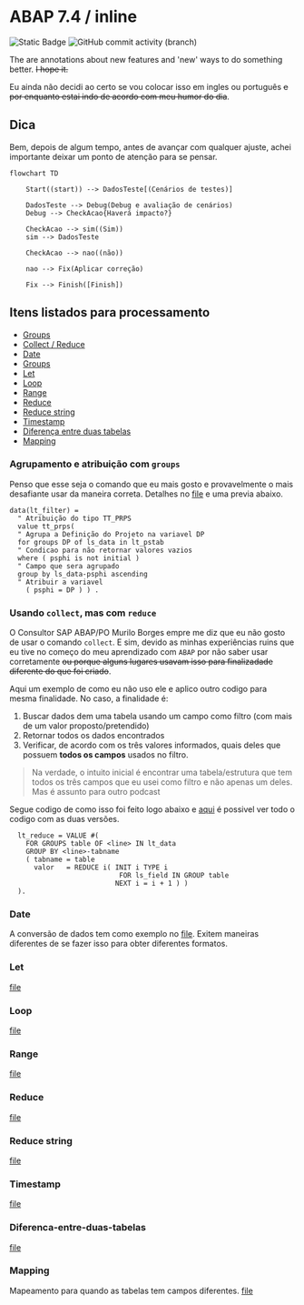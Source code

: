 # ABAP 7.4 / inline #
![Static Badge](https://img.shields.io/badge/development-abap-blue)
![GitHub commit activity (branch)](https://img.shields.io/github/commit-activity/t/edmilson-nascimento/abap-7.4)


The are annotations about new features and 'new' ways to do something better. ~~I hope it.~~

Eu ainda não decidi ao certo se vou colocar isso em ingles ou português ~~e por enquanto estai indo de acordo com meu humor do dia~~.

## Dica
Bem, depois de algum tempo, antes de avançar com qualquer ajuste, achei importante deixar um ponto de atenção para se pensar.

```mermaid
flowchart TD
    
    Start((start)) --> DadosTeste[(Cenários de testes)]
    
    DadosTeste --> Debug(Debug e avaliação de cenários)
    Debug --> CheckAcao{Haverá impacto?} 

    CheckAcao --> sim((Sim))
    sim --> DadosTeste
    
    CheckAcao --> nao((não))
    
    nao --> Fix(Aplicar correção)

    Fix --> Finish([Finish])
```


## Itens listados para processamento ##

- [Groups](#usando-collect-mas-com-reduce)
- [Collect / Reduce](#usando-collect-mas-com-reduce)
- [Date](#date)
- [Groups](#Groups)
- [Let](#Let)
- [Loop](#Loop)
- [Range](#Range)
- [Reduce](#Reduce)
- [Reduce string](#reduce-string)
- [Timestamp](#Timestamp)
- [Diferença entre duas tabelas](#Diferenca-entre-duas-tabelas)
- [Mapping](#Mapping)


### Agrupamento e atribuição com `groups`
Penso que esse seja o comando que eu mais gosto e provavelmente o mais desafiante usar da maneira correta. Detalhes no [file](/files/01-groups.abap) e uma previa abaixo.

```abap
data(lt_filter) =
  " Atribuição do tipo TT_PRPS
  value tt_prps(
  " Agrupa a Definição do Projeto na variavel DP
  for groups DP of ls_data in lt_pstab
  " Condicao para não retornar valores vazios
  where ( psphi is not initial )
  " Campo que sera agrupado 
  group by ls_data-psphi ascending
  " Atribuir a variavel
    ( psphi = DP ) ) .
```

### Usando `collect`, mas com `reduce` 
O Consultor SAP ABAP/PO Murilo Borges empre me diz que eu não gosto de usar o comando `collect`. E sim, devido as minhas experiências ruins que eu tive no começo do meu aprendizado com `ABAP` por não saber usar corretamente ~~ou porque alguns lugares usavam isso para finalizadade diferente do que foi criado~~.

Aqui um exemplo de como eu não uso ele e aplico outro codigo para mesma finalidade. No caso, a finalidade é:
1. Buscar dados dem uma tabela usando um campo como filtro (com mais de um valor proposto/pretendido)
2. Retornar todos os dados encontrados
3. Verificar, de acordo com os três valores informados, quais deles que possuem **todos os campos** usados no filtro.

> Na verdade, o intuito inicial é encontrar uma tabela/estrutura que tem todos os três campos que eu usei como filtro e não apenas um deles. Mas é assunto para outro podcast

Segue codigo de como isso foi feito logo abaixo e [aqui](/files/02-collect.abap) é possivel ver todo o codigo com as duas versões.

```abap
  lt_reduce = VALUE #(
    FOR GROUPS table OF <line> IN lt_data
    GROUP BY <line>-tabname
    ( tabname = table
      valor   = REDUCE i( INIT i TYPE i
                           FOR ls_field IN GROUP table
                          NEXT i = i + 1 ) )
  ).
```

### Date
A conversão de dados tem como exemplo no [file](/files/03-date.abap). Exitem maneiras diferentes de se fazer isso para obter diferentes formatos.

### Let
 [file](/files/04-let.abap)

### Loop
 [file](/files/05-loop.abap)

### Range
 [file](/files/06-range.abap)

### Reduce
 [file](/files/07-reduce.abap)

### Reduce string
 [file](/files/08-reduce_string.abap)

### Timestamp
 [file](/files/09-timestamp.abap)

### Diferenca-entre-duas-tabelas
 [file](/files/10-diff-sorted.abap)

### Mapping
Mapeamento para quando as tabelas tem campos diferentes. [file](/files/11-mapping.abap)
